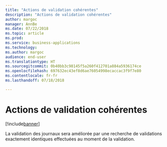 ```yaml
---
title: "Actions de validation cohérentes"
description: "Actions de validation cohérentes"
author: margoc
manager: AnnBe
ms.date: 07/22/2018
ms.topic: article
ms.prod: 
ms.service: business-applications
ms.technology: 
ms.author: margoc
audience: end-user
ms.translationtype: HT
ms.sourcegitcommit: 0b40bb3c98145f5a260f412701a884a5936174ce
ms.openlocfilehash: 697632ec43ef8d6ae76054998ecaccac3f9f7e80
ms.contentlocale: fr-fr
ms.lasthandoff: 07/18/2018

---
```

#  <a name="consistent-validation-actions"></a>Actions de validation cohérentes

[!include[banner](../../includes/banner.md)]

La validation des journaux sera améliorée par une recherche de validations exactement identiques effectuées au moment de la validation.
